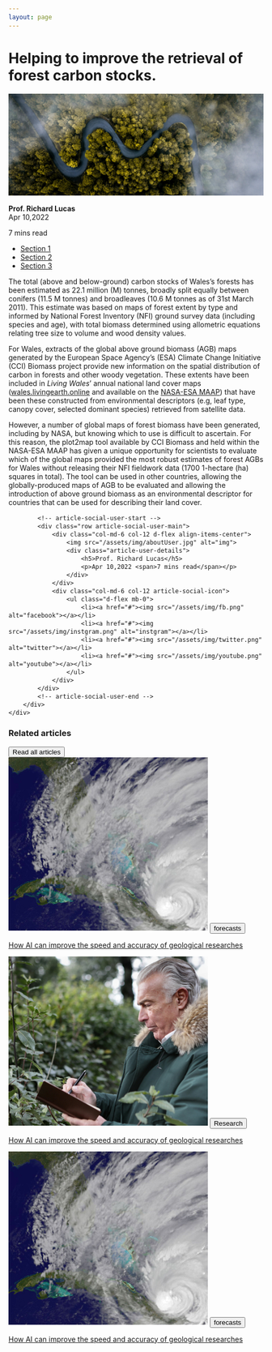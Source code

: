 ```yaml
---
layout: page
---
```


<!-- article-heading-time-start -->
<div class="container mt-3">
    <div class="row">
        <div class="text-center col-12 mb-3">
            <h1 class="font-weight-bold text-uppercase article-title-main">Helping to improve the retrieval of forest carbon stocks.</h1>
        </div>
        <div class="col-12">
            <div class="row">
                <div class="col-12 article-heading-time-img">
                    <img class="w-100" src="/assets/img/article-thub.png" alt="artical-img"/>
                </div>
                <div class="col-6 mt-3 text-left">
                    <p class="mb-0"><b>Prof. Richard Lucas</b><br/>Apr 10,2022</p>
                </div>
                <div class="col-6 mt-3 text-right">
                    <p class="mb-0">7 mins read</p>
                </div>
            </div>
        </div>
    </div>
</div>
<!-- article-heading-time-end -->

<div class="container mb-100">
    <div class="row article-tab-main">
        <div class="col-3 article-tab">
            <section class="tabs-section text-white">
                <ul class="nav nav-tabs flex-column mb-3">
                    <li class="nav-item"><a class="nav-link active show text-dark tab-link" data-toggle="tab" href="#tab-1">Section 1</a></li>
                    <li class="nav-item"><a class="nav-link text-dark tab-link" data-toggle="tab" href="#tab-2">Section 2</a></li>
                    <li class="nav-item"><a class="nav-link text-dark tab-link" data-toggle="tab" href="#tab-3">Section 3</a></li>
                </ul>
            </section>
        </div>
        <div id="tab-1" class="tab-pane col-lg-9  col-xl-9  col-xxl-9 col-md-12  col-sm-12 col-xs-12 article-body">
            <div class="article-content">
                <p class="mt-3">The total (above and below-ground) carbon stocks of Wales&rsquo;s forests has been estimated as 22.1 million (M) tonnes, broadly split equally between conifers (11.5 M tonnes) and broadleaves (10.6 M tonnes as of 31st March 2011). This estimate was based on maps of forest extent by type and informed by National Forest Inventory (NFI) ground survey data (including species and age), with total biomass determined using allometric equations relating tree size to volume and wood density values.</p>
                <p>For Wales, extracts of the global above ground biomass (AGB) maps generated by the European Space Agency&rsquo;s (ESA) Climate Change Initiative (CCI) Biomass project provide new information on the spatial distribution of carbon in forests and other woody vegetation. These extents have been included in <em>Living Wales</em>&rsquo; annual national land cover maps (<a href="https://wales.livingearth.online/">wales.livingearth.online</a> and available on the <a href="https://www.earthdata.nasa.gov/maap-biomass">NASA-ESA MAAP</a>) that have been these constructed from environmental descriptors (e.g, leaf type, canopy cover, selected dominant species) retrieved from satellite data.</p>
                <p>However, a number of global maps of forest biomass have been generated, including by NASA, but knowing which to use is difficult to ascertain. For this reason, the plot2map tool available by CCI Biomass and held within the NASA-ESA MAAP has given a unique opportunity for scientists to evaluate which of the global maps provided the most robust estimates of forest AGBs for Wales without releasing their NFI fieldwork data (1700 1-hectare (ha) squares in total). The tool can be used in other countries, allowing the globally-produced maps of AGB to be evaluated and allowing the introduction of above ground biomass as an environmental descriptor for countries that can be used for describing their land cover.
                </p>
            </div>

            <!-- article-social-user-start -->
            <div class="row article-social-user-main">
                <div class="col-md-6 col-12 d-flex align-items-center">
                    <img src="/assets/img/aboutUser.jpg" alt="img">
                    <div class="article-user-details">
                        <h5>Prof. Richard Lucas</h5>
                        <p>Apr 10,2022 <span>7 mins read</span></p>
                    </div>
                </div>
                <div class="col-md-6 col-12 article-social-icon">
                    <ul class="d-flex mb-0">
                        <li><a href="#"><img src="/assets/img/fb.png" alt="facebook"></a></li>
                        <li><a href="#"><img src="/assets/img/instgram.png" alt="instgram"></a></li>
                        <li><a href="#"><img src="/assets/img/twitter.png" alt="twitter"></a></li>
                        <li><a href="#"><img src="/assets/img/youtube.png" alt="youtube"></a></li>
                    </ul>
                </div>
            </div>
            <!-- article-social-user-end -->
        </div>
    </div>
</div>

<!-- related-articles-Start -->
<div class="container mb-100">
    <div class="common-blog-main">
        <div class="common-blog-title">
            <h3>Related articles</h3>
            <button type="button">Read all articles</button>
        </div>
    </div>
    <div class="row related-articles">
        <div class="stay-up-card col-md-4 col-12">
            <a href="#"><img src="/assets/img/forecasts.jpg" alt=""></a>
            <button>forecasts</button>
            <p><a href="#">How AI can improve the speed and accuracy of geological researches</a></p>
        </div>
        <div class="stay-up-card col-md-4 col-12">
            <a href="#"><img src="/assets/img/oldman.jpg" alt=""></a>
            <button>Research</button>
            <p><a href="#">How AI can improve the speed and accuracy of geological researches</a></p>
        </div>
        <div class="stay-up-card col-md-4 col-12">
            <a href="#"><img src="/assets/img/forecasts.jpg" alt=""></a>
            <button>forecasts</button>
            <p><a href="#">How AI can improve the speed and accuracy of geological researches</a></p>
        </div>
    </div>
</div>